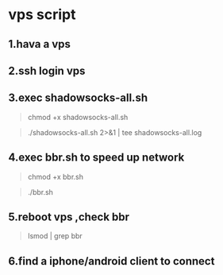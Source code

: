 # vps script


## 1.hava a vps

## 2.ssh login vps

## 3.exec  shadowsocks-all.sh

> chmod +x shadowsocks-all.sh

>./shadowsocks-all.sh 2>&1 | tee shadowsocks-all.log

## 4.exec  bbr.sh  to speed up network
>chmod +x bbr.sh

>./bbr.sh

## 5.reboot  vps ,check bbr 
>lsmod | grep bbr

## 6.find a iphone/android client to connect

